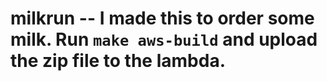 # milkrun -- I made this to order some milk. Run `make aws-build` and upload the zip file to the lambda.
